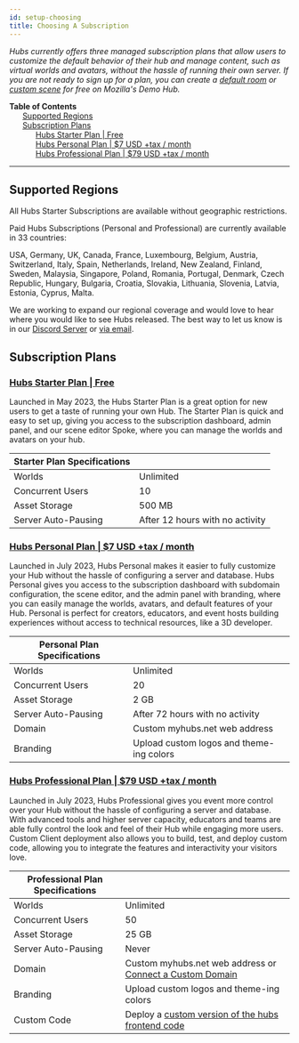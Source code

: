 ```yaml
---
id: setup-choosing
title: Choosing A Subscription
---
```


_Hubs currently offers three managed subscription plans that allow users to customize the default behavior of their hub and manage content, such as virtual worlds and avatars, without the hassle of running their own server. If you are not ready to sign up for a plan, you can create a [default room](https://hubs.mozilla.com/) or [custom scene](https://hubs.mozilla.com/spoke) for free on Mozilla's Demo Hub._

**Table of Contents**\
&nbsp;&nbsp;&nbsp;&nbsp;&nbsp;&nbsp;[Supported Regions](#supported-regions)\
&nbsp;&nbsp;&nbsp;&nbsp;&nbsp;&nbsp;[Subscription Plans](#subscription-plans)\
&nbsp;&nbsp;&nbsp;&nbsp;&nbsp;&nbsp;&nbsp;&nbsp;&nbsp;&nbsp;&nbsp;&nbsp;[Hubs Starter Plan | Free](#hubs-starter-plan--freehttpshubsmozillacomsubscribe)\
&nbsp;&nbsp;&nbsp;&nbsp;&nbsp;&nbsp;&nbsp;&nbsp;&nbsp;&nbsp;&nbsp;&nbsp;[Hubs Personal Plan | $7 USD +tax / month](#hubs-personal-plan--7-usd-tax--monthhttpshubsmozillacomsubscribe)\
&nbsp;&nbsp;&nbsp;&nbsp;&nbsp;&nbsp;&nbsp;&nbsp;&nbsp;&nbsp;&nbsp;&nbsp;[Hubs Professional Plan | $79 USD +tax / month](#hubs-professional-plan--79-usd-tax--monthhttpshubsmozillacomsubscribe)

---

## Supported Regions

All Hubs Starter Subscriptions are available without geographic restrictions.

Paid Hubs Subscriptions (Personal and Professional) are currently available in 33 countries:

USA, Germany, UK, Canada, France, Luxembourg, Belgium, Austria, Switzerland, Italy, Spain, Netherlands, Ireland, New Zealand, Finland, Sweden, Malaysia, Singapore, Poland, Romania, Portugal, Denmark, Czech Republic, Hungary, Bulgaria, Croatia, Slovakia, Lithuania, Slovenia, Latvia, Estonia, Cyprus, Malta.

We are working to expand our regional coverage and would love to hear where you would like to see Hubs released. The best way to let us know is in our [Discord Server](https://discord.com/channels/498741086295031808/1047462879076560926/1047537940047339570) or [via email](mailto:hubs-feedback@mozilla.com?subject=[New-Region-Request]).

## Subscription Plans

### [Hubs Starter Plan | Free](https://hubs.mozilla.com/#subscribe)

Launched in May 2023, the Hubs Starter Plan is a great option for new users to get a taste of running your own Hub. The Starter Plan is quick and easy to set up, giving you access to the subscription dashboard, admin panel, and our scene editor Spoke, where you can manage the worlds and avatars on your hub.

| Starter Plan Specifications |                                 |
| --------------------------- | ------------------------------- |
| Worlds                      | Unlimited                       |
| Concurrent Users            | 10                              |
| Asset Storage               | 500 MB                          |
| Server Auto-Pausing         | After 12 hours with no activity |

### [Hubs Personal Plan | $7 USD +tax / month](https://hubs.mozilla.com/#subscribe)

Launched in July 2023, Hubs Personal makes it easier to fully customize your Hub without the hassle of configuring a server and database. Hubs Personal gives you access to the subscription dashboard with subdomain configuration, the scene editor, and the admin panel with branding, where you can easily manage the worlds, avatars, and default features of your Hub. Personal is perfect for creators, educators, and event hosts building experiences without access to technical resources, like a 3D developer.

| Personal Plan Specifications |                                          |
| ---------------------------- | ---------------------------------------- |
| Worlds                       | Unlimited                                |
| Concurrent Users             | 20                                       |
| Asset Storage                | 2 GB                                     |
| Server Auto-Pausing          | After 72 hours with no activity          |
| Domain                       | Custom myhubs.net web address            |
| Branding                     | Upload custom logos and theme-ing colors |

### [Hubs Professional Plan | $79 USD +tax / month](https://hubs.mozilla.com/#subscribe)

Launched in July 2023, Hubs Professional gives you event more control over your Hub without the hassle of configuring a server and database. With advanced tools and higher server capacity, educators and teams are able fully control the look and feel of their Hub while engaging more users. Custom Client deployment also allows you to build, test, and deploy custom code, allowing you to integrate the features and interactivity your visitors love.

| Professional Plan Specifications |                                                                                        |
| -------------------------------- | -------------------------------------------------------------------------------------- |
| Worlds                           | Unlimited                                                                              |
| Concurrent Users                 | 50                                                                                     |
| Asset Storage                    | 25 GB                                                                                  |
| Server Auto-Pausing              | Never                                                                                  |
| Domain                           | Custom myhubs.net web address or [Connect a Custom Domain](./setup-custom-domain.html) |
| Branding                         | Upload custom logos and theme-ing colors                                               |
| Custom Code                      | Deploy a [custom version of the hubs frontend code](./set-custom-client.html)          |
